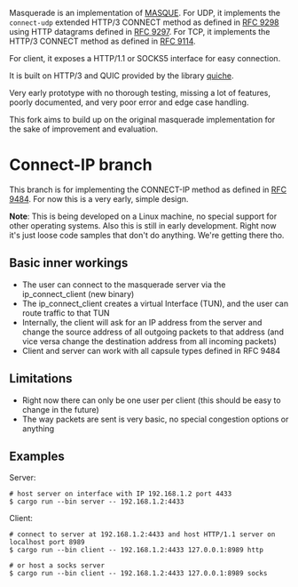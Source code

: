 Masquerade is an implementation of [MASQUE]([https://ietf-wg-masque.github.io/](https://datatracker.ietf.org/wg/masque/about/)). For UDP, it implements the `connect-udp` extended HTTP/3 CONNECT method as defined in [RFC 9298](https://www.rfc-editor.org/rfc/rfc9298.html) using HTTP datagrams defined in [RFC 9297](https://www.rfc-editor.org/rfc/rfc9297.html). For TCP, it implements the HTTP/3 CONNECT method as defined in [RFC 9114](https://www.rfc-editor.org/rfc/rfc9114.html#name-the-connect-method).

For client, it exposes a HTTP/1.1 or SOCKS5 interface for easy connection.

It is built on HTTP/3 and QUIC provided by the library [quiche](https://github.com/cloudflare/quiche).

Very early prototype with no thorough testing, missing a lot of features, poorly documented, and very poor error and edge case handling.

This fork aims to build up on the original masquerade implementation for the sake of improvement and evaluation.

# Connect-IP branch

This branch is for implementing the CONNECT-IP method as defined in [RFC 9484](https://datatracker.ietf.org/doc/rfc9484/).
For now this is a very early, simple design.

**Note**: This is being developed on a Linux machine, no special support for other operating systems.
Also this is still in early development. Right now it's just loose code samples that don't do anything. We're getting there tho.

## Basic inner workings
 * The user can connect to the masquerade server via the ip_connect_client (new binary)
 * The ip_connect_client creates a virtual Interface (TUN), and the user can route traffic to that TUN
 * Internally, the client will ask for an IP address from the server and change the source address of all outgoing packets to that address (and vice versa change the destination address from all incoming packets)
 * Client and server can work with all capsule types defined in RFC 9484

## Limitations
 * Right now there can only be one user per client (this should be easy to change in the future)
 * The way packets are sent is very basic, no special congestion options or anything

## Examples

Server:
```
# host server on interface with IP 192.168.1.2 port 4433
$ cargo run --bin server -- 192.168.1.2:4433
```

Client: 
```
# connect to server at 192.168.1.2:4433 and host HTTP/1.1 server on localhost port 8989
$ cargo run --bin client -- 192.168.1.2:4433 127.0.0.1:8989 http

# or host a socks server
$ cargo run --bin client -- 192.168.1.2:4433 127.0.0.1:8989 socks
```

